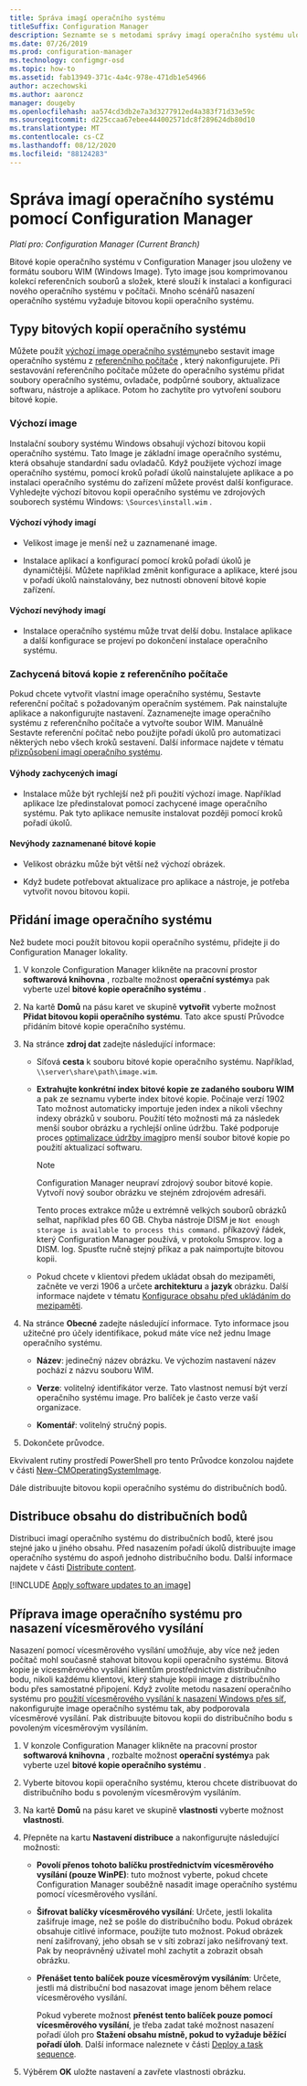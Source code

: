```yaml
---
title: Správa imagí operačního systému
titleSuffix: Configuration Manager
description: Seznamte se s metodami správy imagí operačního systému uložených v souborech WIM (Windows Image).
ms.date: 07/26/2019
ms.prod: configuration-manager
ms.technology: configmgr-osd
ms.topic: how-to
ms.assetid: fab13949-371c-4a4c-978e-471db1e54966
author: aczechowski
ms.author: aaroncz
manager: dougeby
ms.openlocfilehash: aa574cd3db2e7a3d3277912ed4a383f71d33e59c
ms.sourcegitcommit: d225ccaa67ebee444002571dc8f289624db80d10
ms.translationtype: MT
ms.contentlocale: cs-CZ
ms.lasthandoff: 08/12/2020
ms.locfileid: "88124283"
---
```

# <a name="manage-os-images-with-configuration-manager"></a>Správa imagí operačního systému pomocí Configuration Manager

*Platí pro: Configuration Manager (Current Branch)*

Bitové kopie operačního systému v Configuration Manager jsou uloženy ve formátu souboru WIM (Windows Image). Tyto image jsou komprimovanou kolekcí referenčních souborů a složek, které slouží k instalaci a konfiguraci nového operačního systému v počítači. Mnoho scénářů nasazení operačního systému vyžaduje bitovou kopii operačního systému.


## <a name="os-image-types"></a>Typy bitových kopií operačního systému

Můžete použít [výchozí image operačního systému](#default-image)nebo sestavit image operačního systému z [referenčního počítače](#bkmk_capture) , který nakonfigurujete. Při sestavování referenčního počítače můžete do operačního systému přidat soubory operačního systému, ovladače, podpůrné soubory, aktualizace softwaru, nástroje a aplikace. Potom ho zachytíte pro vytvoření souboru bitové kopie.

### <a name="default-image"></a>Výchozí image

Instalační soubory systému Windows obsahují výchozí bitovou kopii operačního systému. Tato Image je základní image operačního systému, která obsahuje standardní sadu ovladačů. Když použijete výchozí image operačního systému, pomocí kroků pořadí úkolů nainstalujete aplikace a po instalaci operačního systému do zařízení můžete provést další konfigurace. Vyhledejte výchozí bitovou kopii operačního systému ve zdrojových souborech systému Windows: `\Sources\install.wim` .  

#### <a name="default-image-advantages"></a>Výchozí výhody imagí

- Velikost image je menší než u zaznamenané image.  

- Instalace aplikací a konfigurací pomocí kroků pořadí úkolů je dynamičtější. Můžete například změnit konfigurace a aplikace, které jsou v pořadí úkolů nainstalovány, bez nutnosti obnovení bitové kopie zařízení.  

#### <a name="default-image-disadvantages"></a>Výchozí nevýhody imagí

- Instalace operačního systému může trvat delší dobu. Instalace aplikace a další konfigurace se projeví po dokončení instalace operačního systému.  


### <a name="captured-image-from-a-reference-computer"></a><a name="bkmk_capture"></a>Zachycená bitová kopie z referenčního počítače

Pokud chcete vytvořit vlastní image operačního systému, Sestavte referenční počítač s požadovaným operačním systémem. Pak nainstalujte aplikace a nakonfigurujte nastavení. Zaznamenejte image operačního systému z referenčního počítače a vytvořte soubor WIM. Manuálně Sestavte referenční počítač nebo použijte pořadí úkolů pro automatizaci některých nebo všech kroků sestavení. Další informace najdete v tématu [přizpůsobení imagí operačního systému](customize-operating-system-images.md).  

#### <a name="captured-image-advantages"></a>Výhody zachycených imagí

- Instalace může být rychlejší než při použití výchozí image. Například aplikace lze předinstalovat pomocí zachycené image operačního systému. Pak tyto aplikace nemusíte instalovat později pomocí kroků pořadí úkolů.  

#### <a name="captured-image-disadvantages"></a>Nevýhody zaznamenané bitové kopie

- Velikost obrázku může být větší než výchozí obrázek.  

- Když budete potřebovat aktualizace pro aplikace a nástroje, je potřeba vytvořit novou bitovou kopii.  


## <a name="add-an-os-image"></a><a name="BKMK_AddOSImages"></a>Přidání image operačního systému  

Než budete moci použít bitovou kopii operačního systému, přidejte ji do Configuration Manager lokality.

1. V konzole Configuration Manager klikněte na pracovní prostor **softwarová knihovna** , rozbalte možnost **operační systémy**a pak vyberte uzel **bitové kopie operačního systému** .  

2. Na kartě **Domů** na pásu karet ve skupině **vytvořit** vyberte možnost **Přidat bitovou kopii operačního systému**. Tato akce spustí Průvodce přidáním bitové kopie operačního systému.  

3. Na stránce **zdroj dat** zadejte následující informace:

    - Síťová **cesta** k souboru bitové kopie operačního systému. Například, `\\server\share\path\image.wim`.

    - **Extrahujte konkrétní index bitové kopie ze zadaného souboru WIM** a pak ze seznamu vyberte index bitové kopie.<!--3719699--> Počínaje verzí 1902 Tato možnost automaticky importuje jeden index a nikoli všechny indexy obrázků v souboru. Použití této možnosti má za následek menší soubor obrázku a rychlejší online údržbu. Také podporuje proces [optimalizace údržby imagí](#bkmk_resetbase)pro menší soubor bitové kopie po použití aktualizací softwaru.  

        > [!Note]  
        > Configuration Manager neupraví zdrojový soubor bitové kopie. Vytvoří nový soubor obrázku ve stejném zdrojovém adresáři.
        >
        > Tento proces extrakce může u extrémně velkých souborů obrázků selhat, například přes 60 GB. Chyba nástroje DISM je `Not enough storage is available to process this command.` příkazový řádek, který Configuration Manager používá, v protokolu Smsprov. log a DISM. log. Spusťte ručně stejný příkaz a pak naimportujte bitovou kopii.<!-- SCCMDocs-pr issue 3502 -->  

    - Pokud chcete v klientovi předem ukládat obsah do mezipaměti, začněte ve verzi 1906 a určete **architekturu** a **jazyk** obrázku. Další informace najdete v tématu [Konfigurace obsahu před ukládáním do mezipaměti](../deploy-use/configure-precache-content.md).<!--4224642-->  

4. Na stránce **Obecné** zadejte následující informace. Tyto informace jsou užitečné pro účely identifikace, pokud máte více než jednu Image operačního systému.  

    - **Název**: jedinečný název obrázku. Ve výchozím nastavení název pochází z názvu souboru WIM.  

    - **Verze**: volitelný identifikátor verze. Tato vlastnost nemusí být verzí operačního systému image. Pro balíček je často verze vaší organizace.  

    - **Komentář**: volitelný stručný popis.  

5. Dokončete průvodce.  

Ekvivalent rutiny prostředí PowerShell pro tento Průvodce konzolou najdete v části [New-CMOperatingSystemImage](https://docs.microsoft.com/powershell/module/configurationmanager/new-cmoperatingsystemimage?view=sccm-ps).

Dále distribuujte bitovou kopii operačního systému do distribučních bodů.  


## <a name="distribute-content-to-distribution-points"></a><a name="BKMK_DistributeBootImages"></a>Distribuce obsahu do distribučních bodů  

Distribuci imagí operačního systému do distribučních bodů, které jsou stejné jako u jiného obsahu. Před nasazením pořadí úkolů distribuujte image operačního systému do aspoň jednoho distribučního bodu. Další informace najdete v části [Distribute content](../../core/servers/deploy/configure/deploy-and-manage-content.md#bkmk_distribute).  


[!INCLUDE [Apply software updates to an image](includes/wim-apply-updates.md)]


## <a name="prepare-the-os-image-for-multicast-deployments"></a><a name="BKMK_OSImageMulticast"></a>Příprava image operačního systému pro nasazení vícesměrového vysílání  

Nasazení pomocí vícesměrového vysílání umožňuje, aby více než jeden počítač mohl současně stahovat bitovou kopii operačního systému. Bitová kopie je vícesměrového vysílání klientům prostřednictvím distribučního bodu, nikoli každému klientovi, který stahuje kopii image z distribučního bodu přes samostatné připojení. Když zvolíte metodu nasazení operačního systému pro [použití vícesměrového vysílání k nasazení Windows přes síť](../deploy-use/use-multicast-to-deploy-windows-over-the-network.md), nakonfigurujte image operačního systému tak, aby podporovala vícesměrové vysílání. Pak distribuujte bitovou kopii do distribučního bodu s povoleným vícesměrovým vysíláním.

1. V konzole Configuration Manager klikněte na pracovní prostor **softwarová knihovna** , rozbalte možnost **operační systémy**a pak vyberte uzel **bitové kopie operačního systému** .  

2. Vyberte bitovou kopii operačního systému, kterou chcete distribuovat do distribučního bodu s povoleným vícesměrovým vysíláním.  

3. Na kartě **Domů** na pásu karet ve skupině **vlastnosti** vyberte možnost **vlastnosti**.  

4. Přepněte na kartu **Nastavení distribuce** a nakonfigurujte následující možnosti:  

    - **Povolí přenos tohoto balíčku prostřednictvím vícesměrového vysílání (pouze WinPE)**: tuto možnost vyberte, pokud chcete Configuration Manager souběžně nasadit image operačního systému pomocí vícesměrového vysílání.  

    - **Šifrovat balíčky vícesměrového vysílání**: Určete, jestli lokalita zašifruje image, než se pošle do distribučního bodu. Pokud obrázek obsahuje citlivé informace, použijte tuto možnost. Pokud obrázek není zašifrovaný, jeho obsah se v síti zobrazí jako nešifrovaný text. Pak by neoprávněný uživatel mohl zachytit a zobrazit obsah obrázku.  

    - **Přenášet tento balíček pouze vícesměrovým vysíláním**: Určete, jestli má distribuční bod nasazovat image jenom během relace vícesměrového vysílání.  

         Pokud vyberete možnost **přenést tento balíček pouze pomocí vícesměrového vysílání**, je třeba zadat také možnost nasazení pořadí úloh pro **Stažení obsahu místně, pokud to vyžaduje běžící pořadí úloh**. Další informace naleznete v části [Deploy a task sequence](../deploy-use/deploy-a-task-sequence.md).  

5. Výběrem **OK** uložte nastavení a zavřete vlastnosti obrázku.  
